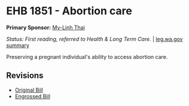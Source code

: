# EHB 1851 - Abortion care
**Primary Sponsor:** [My-Linh Thai](/person/leg/thai_my.md)

*Status: First reading, referred to Health & Long Term Care.* | [leg.wa.gov summary](https://app.leg.wa.gov/billsummary?BillNumber=1851&Year=2021)

Preserving a pregnant individual's ability to access abortion care.

## Revisions
* [Original Bill](1/)
* [Engrossed Bill](1/)